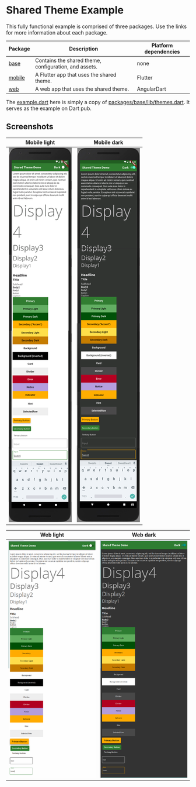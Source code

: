 # Shared Theme Example

This fully functional example is comprised of three packages. Use the links for
more information about each package.

Package | Description | Platform dependencies
-|-|-
[base](packages/base) | Contains the shared theme, configuration, and assets. | none
[mobile](packages/mobile) | A Flutter app that uses the shared theme. | Flutter
[web](packages/web) | A web app that uses the shared theme. | AngularDart

The [example.dart](example.dart) here is simply a copy of [packages/base/lib/themes.dart](packages/base/lib/themes.dart). It serves as the example on Dart pub.

## Screenshots

Mobile light | Mobile dark
-|-
![mobile-light](images/mobile-light.png) | ![mobile-dark](images/mobile-dark.png)

Web light | Web dark
-|-
![web-light](images/web-light.png) | ![web-dark](images/web-dark.png)